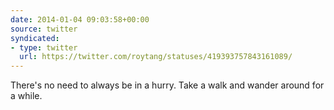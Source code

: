 ```yaml
---
date: 2014-01-04 09:03:58+00:00
source: twitter
syndicated:
- type: twitter
  url: https://twitter.com/roytang/statuses/419393757843161089/
---
```


There's no need to always be in a hurry. Take a walk and wander around for a while.